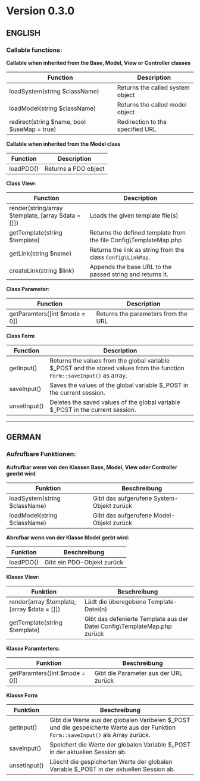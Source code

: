 # Version 0.3.0

## ENGLISH

### Callable functions:

**Callable when inherited from the Base, Model, View or Controller classes**

| Function                                    | Description                      |
| ------------------------------------------- | -------------------------------- |
| loadSystem(string \$className)              | Returns the called system object |
| loadModel(string \$className)               | Returns the called model object  |
| redirect(string $name, bool $useMap = true) | Redirection to the specified URL |

**Callable when inherited from the Model class**

| Function  | Description          |
| --------- | -------------------- |
| loadPDO() | Returns a PDO object |

**Class View:**

| Function                                           | Description                                                       |
| -------------------------------------------------- | ----------------------------------------------------------------- |
| render(string/array $template, [array $data = []]) | Loads the given template file(s)                                  |
| getTemplate(string $template)                      | Returns the defined template from the file Config\TemplateMap.php |
| getLink(string $name)                              | Returns the link as string from the class `Config\LinkMap`.       |
| createLink(string $link)                           | Appends the base URL to the passed string and returns it.         |

**Class Parameter:**

| Function                      | Description                         |
| ----------------------------- | ----------------------------------- |
| getParamters([int $mode = 0]) | Returns the parameters from the URL |

**Class Form**

| Function     | Description                                                                                                              |
| ------------ | ------------------------------------------------------------------------------------------------------------------------ |
| getInput()   | Returns the values from the global variable $_POST and the stored values from the function `Form::saveInput()` as array. |
| saveInput()  | Saves the values of the global variable $_POST in the current session.                                                   |
| unsetInput() | Deletes the saved values of the global variable $_POST in the current session.                                           |

---

## GERMAN

### Aufrufbare Funktionen:

**Aufrufbar wenn von den Klassen Base, Model, View oder Controller geerbt wird**

| Funktion                       | Beschreibung                              |
| ------------------------------ | ----------------------------------------- |
| loadSystem(string \$className) | Gibt das aufgerufene System-Objekt zurück |
| loadModel(string \$className)  | Gibt das aufgerufene Model-Objekt zurück  |

**Abrufbar wenn von der Klasse Model gerbt wird:**

| Funktion  | Beschreibung               |
| --------- | -------------------------- |
| loadPDO() | Gibt ein PDO-Objekt zurück |

**Klasse View:**

| Funktion                                    | Beschreibung                                                             |
| ------------------------------------------- | ------------------------------------------------------------------------ |
| render(array $template, [array $data = []]) | Lädt die überegebene Template-Datei(n)                                   |
| getTemplate(string $template)               | Gibt das defenierte Template aus der Datei Config\TemplateMap.php zurück |

**Klasse Paramterters:**

| Funktion                      | Beschreibung                          |
| ----------------------------- | ------------------------------------- |
| getParamters([int $mode = 0]) | Gibt die Parameter aus der URL zurück |

**Klasse Form**

| Funktion     | Beschreibung                                                                                                                       |
| ------------ | ---------------------------------------------------------------------------------------------------------------------------------- |
| getInput()   | Gibt die Werte aus der globalen Varibelen $_POST und die gespeicherte Werte aus der Funktion `Form::saveInput()` als Array zurück. |
| saveInput()  | Speichert die Werte der globalen Variable $_POST in der aktuellen Session ab.                                                      |
| unsetInput() | Löscht die gespicherten Werte der globalen Variable $_POST in der aktuellen Session ab.                                            |


